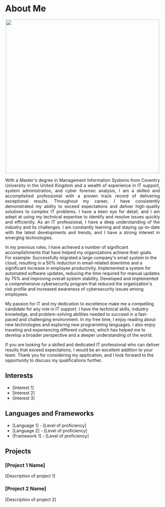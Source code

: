 # About Me 
<p align="center">
<Img align="center" src="https://user-images.githubusercontent.com/126709313/222251655-bbaf311f-1c90-4990-8f3f-993595b9832b.jpeg" width="500"/>
</p>

<p align="justify">
    With a Master's degree in Management Information Systems from Coventry University in the United Kingdom and a wealth of experience in IT support, system administration, and cyber forensic analysis, I am a skilled and accomplished professional with a proven track record of delivering exceptional results.
Throughout my career, I have consistently demonstrated my ability to exceed expectations and deliver high-quality solutions to complex IT problems. I have a keen eye for detail, and I am adept at using my technical expertise to identify and resolve issues quickly and efficiently. As an IT professional, I have a deep understanding of the industry and its challenges. I am constantly learning and staying up-to-date with the latest developments and trends, and I have a strong interest in emerging technologies. 

In my previous roles, I have achieved a number of significant accomplishments that have helped my organizations achieve their goals. For example:
Successfully migrated a large company's email system to the cloud, resulting in a 50% reduction in email-related downtime and a significant increase in employee productivity. Implemented a system for automated software updates, reducing the time required for manual updates by 75% and improving overall system stability. Developed and implemented a comprehensive cybersecurity program that reduced the organization's risk profile and increased awareness of cybersecurity issues among employees.

My passion for IT and my dedication to excellence make me a compelling candidate for any role in IT support. I have the technical skills, industry knowledge, and problem-solving abilities needed to succeed in a fast-paced and challenging environment. In my free time, I enjoy reading about new technologies and exploring new programming languages. I also enjoy traveling and experiencing different cultures, which has helped me to develop a broader perspective and a deeper understanding of the world.

If you are looking for a skilled and dedicated IT professional who can deliver results that exceed expectations, I would be an excellent addition to your team. Thank you for considering my application, and I look forward to the opportunity to discuss my qualifications further.

</p>

## Interests

- [Interest 1]
- [Interest 2]
- [Interest 3]

## Languages and Frameworks

- [Language 1] - [Level of proficiency]
- [Language 2] - [Level of proficiency]
- [Framework 1] - [Level of proficiency]

## Projects

### [Project 1 Name]

[Description of project 1]

### [Project 2 Name]

[Description of project 2]

